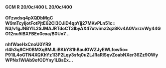 #### GCM R 20/0c/400 L 20/0c/400
**OFzwdsq4pXQDbMgC**<br/>**W9mTcyIjotFotPjtE62Cl3OJiD4qpYjj27MKvPLn51c=**<br/>**N3/v1gJNBYIL2SJMAJRTdoCT3IbyAX47otvimz2qz8Kv4A0VxrzvWy44GO12nu5IBXFBEo0cxa/B0Uo7...**<br/><br/>
**nhfWaeHxCnoU0YR9**<br/>**rI4h3q8CH0BMXqBMJLiBKbY81hBauIGWZJyEWLfow5o=**<br/>**P91lL4oGTN4XQKhYz1l3P2Lqy3sfq0uZLJRaRlSqvZoabNXer36Zz9OWyWPNx1WiAb9ofODYny1LBsEx...**